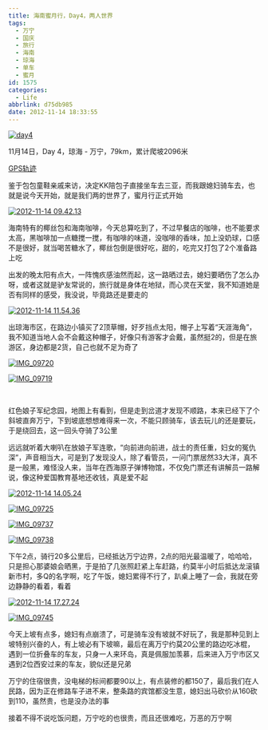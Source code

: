 ```yaml
---
title: 海南蜜月行，Day4，两人世界
tags:
  - 万宁
  - 国庆
  - 旅行
  - 海南
  - 琼海
  - 单车
  - 蜜月
id: 1575
categories:
  - Life
abbrlink: d75db985
date: 2012-11-14 18:33:55
---
```

[![day4](/images/2013/02/day4.jpg)](/images/2013/02/day4.jpg)

11月14日，Day 4，琼海 - 万宁，79km，累计爬坡2096米

[GPS轨迹](http://www.endomondo.com/workouts/113648399/581133)

鉴于包包童鞋亲戚来访，决定KK陪包子直接坐车去三亚，而我跟媳妇骑车去，也就是说今天开始，就是我们两的世界了，蜜月行正式开始
<!--more-->
[![2012-11-14 09.42.13](/images/2013/02/2012-11-14-09.42.13.jpg)](/images/2013/02/2012-11-14-09.42.13.jpg)

海南特有的椰丝包和海南咖啡，今天总算吃到了，不过早餐店的咖啡，也不能要求太高，黑咖啡加一点糖搅一搅，有咖啡的味道，没咖啡的香味，加上没奶球，口感不是很好，就当喝苦糖水了，椰丝包倒是很好吃，甜的，吃完又打包了2个准备路上吃

出发的晚太阳有点大，一阵愧疚感油然而起，这一路晒过去，媳妇要晒伤了怎么办呀，或者这就是驴友常说的，旅行就是身体在地狱，而心灵在天堂，我不知道她是否有同样的感受，我没说，毕竟路还是要走的

[![2012-11-14 11.54.36](/images/2013/02/2012-11-14-11.54.36.jpg)](/images/2013/02/2012-11-14-11.54.36.jpg)

出琼海市区，在路边小镇买了2顶草帽，好歹挡点太阳，帽子上写着“天涯海角”，我不知道当地人会不会戴这种帽子，好像只有游客才会戴，虽然挺2的，但是在旅游区，身边都是2货，自己也就不足为奇了

[![IMG_09720](/images/2013/02/IMG_09720.jpg)](/images/2013/02/IMG_09720.jpg)

[![IMG_09719](/images/2013/02/IMG_09719.jpg)](/images/2013/02/IMG_09719.jpg)

&nbsp;

红色娘子军纪念园，地图上有看到，但是走到岔道才发现不顺路，本来已经下了个斜坡直奔万宁，下到坡底想想难得来一次，不能只顾骑车，该去玩儿的还是要玩，于是绕回去，这一回头夺骑了3公里

远远就听着大喇叭在放娘子军连歌，“向前进向前进，战士的责任重，妇女的冤仇深”，声音相当大，可是到了发现没人，除了看管员，一问门票居然33大洋，真不是一般黑，难怪没人来，当年在西海原子弹博物馆，不仅免门票还有讲解员一路解说，像这种爱国教育基地还收钱，真是爱不起

[![2012-11-14 14.05.24](/images/2013/02/2012-11-14-14.05.24.jpg)](/images/2013/02/2012-11-14-14.05.24.jpg)

[![IMG_09725](/images/2013/02/IMG_09725.jpg)](/images/2013/02/IMG_09725.jpg)

[![IMG_09737](/images/2013/02/IMG_09737.jpg)](/images/2013/02/IMG_09737.jpg)

[![IMG_09738](/images/2013/02/IMG_09738.jpg)](/images/2013/02/IMG_09738.jpg)


下午2点，骑行20多公里后，已经抵达万宁边界，2点的阳光最温暖了，哈哈哈，只是担心那婆娘会晒黑，于是拍了几张照赶紧上车赶路，约莫半小时后抵达龙滚镇新市村，多Q的名字啊，吃了午饭，媳妇累得不行了，趴桌上睡了一会，我就在旁边静静的看着，看着


[![2012-11-14 17.27.24](/images/2013/02/2012-11-14-17.27.24.jpg)](/images/2013/02/2012-11-14-17.27.24.jpg)

[![IMG_09745](/images/2013/02/IMG_09745.jpg)](/images/2013/02/IMG_09745.jpg)

今天上坡有点多，媳妇有点崩溃了，可是骑车没有坡就不好玩了，我是那种见到上坡特别兴奋的人，有上坡必有下坡嘛，最后在离万宁约莫20公里的路边吃冰棍，遇到一位折叠车的车友，只身一人来环岛，真是佩服加羡慕，后来进入万宁市区又遇到2位西安过来的车友，貌似还是兄弟

万宁的住宿很贵，没电梯的标间都要90以上，有点装修的都150了，最后我们在人民路，因为正在修路车子进不来，整条路的宾馆都没生意，媳妇出马砍价从160砍到110，虽然贵，也是没办法的事

接着不得不说吃饭问题，万宁吃的也很贵，而且还很难吃，万恶的万宁啊